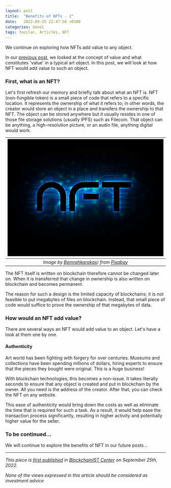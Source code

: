 ```yaml
---
layout: post
title:  "Benefits of NFTs - 2"
date:   2022-09-25 22:47:56 +0300
categories: Genel
tags: Yazılar, Articles, NFT
---
```


We continue on exploring how NFTs add value to any object. 

In our [previous post](/genel/2022/08/19/what-are-the-benefits-of-NFTs.html), we looked at the concept of value and what constitutes 'value' in a typical art object. In this post, we will look at how NFT would add value to such an object. 

### First, what is an NFT?
Let's first refresh our memory and briefly talk about what an NFT is. NFT (non-fungible token) is a small piece of code that refers to a specific location. It represents the ownership of what it refers to; in other words, the creator would store an object in a place and transfers the ownership to that NFT. The object can be stored anywhere but it usually resides in one of those file storage solutions (usually IPFS) such as Filecoin. That object can be anything, a high-resolution picture, or an audio file, anything digital would work.

| ![nft](/assets/nft-7072864_800.jpg)|
|:--:| 
| *Image by [Bemrahkarakas](https://pixabay.com/users/emrahkarakas-19331833/)) from [Pixabay](https://pixabay.com/)*|

The NFT itself is written on blockchain therefore cannot be changed later on. When it is transferred that change in ownership is also written on blockchain and becomes permanent. 

The reason for such a design is the limited capacity of blockchains; it is not feasible to put megabytes of files on blockchain. Instead, that small piece of code would suffice to prove the ownership of that megabytes of data. 

### How would an NFT add value?
There are several ways an NFT would add value to an object. Let's have a look at them one by one. 

#### Authenticity 
Art world has been fighting with forgery for over centuries. Museums and collections have been spending millions of dollars, hiring experts to ensure that the pieces they bought were original. This is a huge business!

With blockchain technologies, this becomes a non-issue. It takes literally seconds to ensure that any object is created and put in blockchain by the owner. All you need is the address of the creator. After that, you can check the NFT on any website.

This ease of authenticity would bring down the costs as well as eliminate the time that is required for such a task. As a result, it would help ease the transaction process significantly, resulting in higher activity and potentially higher value for the seller.

### To be continued... 
We will continue to explore the benefits of NFT in our future posts... 

---
*This piece is [first published](https://medium.com/me/stats/post/36e41545f5c3) in [BlockchainIST Center](https://medium.com/blockchainist-center) on September 25th, 2022.*

*None of the views expressed in this article should be considered as investment advice*
